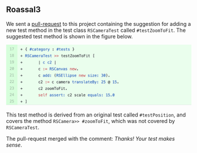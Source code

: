 ## Roassal3

We sent a [pull-request](https://github.com/ObjectProfile/Roassal3/pull/340) to this project containing the suggestion  for adding a new test method  in the test class `RSCameraTest` called `#testZoomToFit`.
The suggested test method is shown in the figure below. 

![Suggested test method in the project Roassal3](figures/pr-roassal3.png)

This test method is derived from an original test called `#testPosition`, and covers the method `RSCamera>> #zoomToFit`, which was not covered by `RSCameraTest`.

The pull-request merged with the comment: *Thanks! Your test makes sense*.

